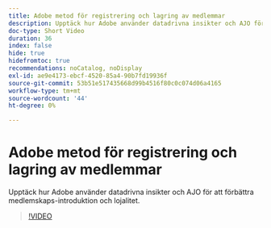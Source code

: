 ```yaml
---
title: Adobe metod för registrering och lagring av medlemmar
description: Upptäck hur Adobe använder datadrivna insikter och AJO för att förbättra medlemskaps-introduktion och lojalitet.
doc-type: Short Video
duration: 36
index: false
hide: true
hidefromtoc: true
recommendations: noCatalog, noDisplay
exl-id: ae9e4173-ebcf-4520-85a4-90b7fd19936f
source-git-commit: 53b51e517435668d99b4516f80c0c074d06a4165
workflow-type: tm+mt
source-wordcount: '44'
ht-degree: 0%

---
```


# Adobe metod för registrering och lagring av medlemmar

Upptäck hur Adobe använder datadrivna insikter och AJO för att förbättra medlemskaps-introduktion och lojalitet.

<!-- 62_S655_3442541_35_adobes-approach-to-member-onboarding-and-retention -->
>[!VIDEO](https://video.tv.adobe.com/v/3458282/?learn=on&enablevpops=true)
